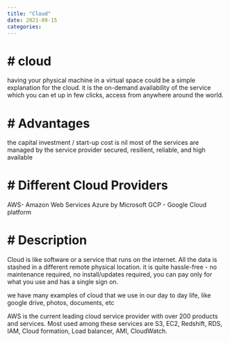 ```yaml
---
title: "Cloud"
date: 2021-09-15
categories:
---
```


# # cloud

having your physical machine in a virtual space could be a simple explanation for the cloud.
it is the on-demand availability of the service which you can et up in few clicks, access from anywhere around the world.

# # Advantages

the capital investment / start-up cost is nil
most of the services are managed by the service provider
secured, resilient, reliable, and high available

# # Different Cloud Providers

AWS- Amazon Web Services
Azure by Microsoft
GCP - Google Cloud platform

# # Description
Cloud is like software or a service that runs on the internet. All the data is stashed in a different remote physical location. it is quite hassle-free - no maintenance required, no install/updates required, you can pay only for what you use and has a single sign on.

we have many examples of cloud that we use in our day to day life, like google drive, photos, documents, etc

AWS is the current leading cloud service provider with over 200 products and services.
Most used among these services are S3, EC2, Redshift, RDS, IAM, Cloud formation, Load balancer, AMI, CloudWatch.



